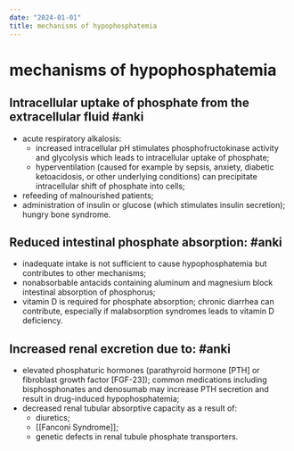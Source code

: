 ```yaml
---
date: "2024-01-01"
title: mechanisms of hypophosphatemia
---
```


# mechanisms of hypophosphatemia

## Intracellular uptake of phosphate from the extracellular fluid #anki
- acute respiratory alkalosis:
	- increased intracellular pH stimulates phosphofructokinase activity and glycolysis which leads to intracellular uptake of phosphate;
	- hyperventilation (caused for example by sepsis, anxiety, diabetic ketoacidosis, or other underlying conditions) can precipitate intracellular shift of phosphate into cells;
- refeeding of malnourished patients;
- administration of insulin or glucose (which stimulates insulin secretion);
hungry bone syndrome.

## Reduced intestinal phosphate absorption: #anki
- inadequate intake is not sufficient to cause hypophosphatemia but contributes to other mechanisms;
- nonabsorbable antacids containing aluminum and magnesium block intestinal absorption of phosphorus;
- vitamin D is required for phosphate absorption; chronic diarrhea can contribute, especially if malabsorption syndromes leads to vitamin D deficiency.

## Increased renal excretion due to: #anki
- elevated phosphaturic hormones (parathyroid hormone [PTH] or fibroblast growth factor [FGF-23]); common medications including bisphosphonates and denosumab may increase PTH secretion and result in drug-induced hypophosphatemia;
- decreased renal tubular absorptive capacity as a result of:
	- diuretics;
	- [[Fanconi Syndrome]];
	- genetic defects in renal tubule phosphate transporters.
